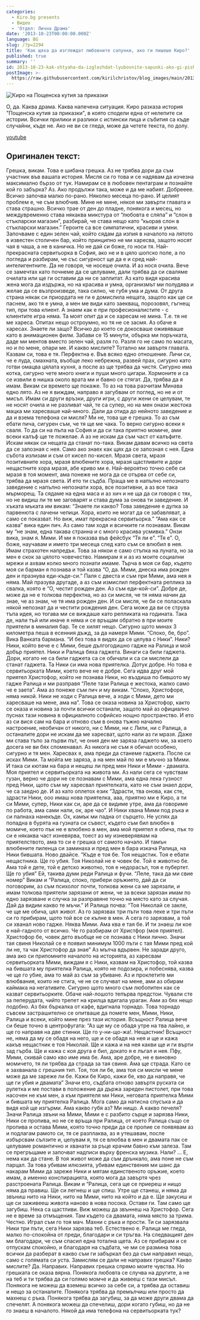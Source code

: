 ```yaml
---
categories:
  - Kiro.bg presents
  - Видео
  - 'Отдел: Лична Драма'
date: '2013-10-23T00:00:00.000Z'
language: BG
slug: /?p=2294
title: 'Как щяха да изглеждат любовните сапунки, ако ги пишеше Киро?'
published: true
summary: ''
id: 2013-10-23-kak-shtyaha-da-izglezhdat-lyubovnite-sapunki-ako-gi-pisheshe-kiro
postImage: >-
  https://raw.githubusercontent.com/kirilchristov/blog_images/main/2013/10/1273838_535694116506650_1785131395_o.jpg
---
```


![Киро на Пощенска кутия за приказки](https://raw.githubusercontent.com/kirilchristov/blog_images/main/2013/10/1273838_535694116506650_1785131395_o.jpg)

 О, да. Каква драма. Каква напечена ситуация. Киро разказа история "Пощенска кутия за приказки", в която сподели една от нелепите си истории. Всички прилики и разлики с истински лица и събития са къде случайни, къде не. Ако не ви се гледа, може да четете текста, по долу.

[youtube](https://www.youtube.com/watch?v=Wk4Prz73-es)

## Оригинален текст:


Грешка, викам. Това е шибана грешка. Аз не трябва дори да съм участник във вашата история. Мисля си го това и се надявам да изчезна максимално бързо от тук. Намирам се в любовен пентаграм и познайте кой го забърка? Аз. Ако продължи така, може и да ме набият. Добрееее. Всичко започва малко по-рано. Няколко месеца по-рано. И целият проблем е, че съм влюбчив. Мине не мине, някоя ми завърти главата и става страшно. Всичко трае от ден до пладне, понякога и месец, но междувременно става някаква микстура от “любовта е сляпа” и “слон в стъкларски магазин”, разбирай, че става нещо като “кьорав слон в стъкларски магазин.” Героите са все симпатични, красиви и умни. Започваме с един зелен чай, който сядам да изпия в началото на лятото в известен столичен бар, който принципно не ми харесва, защото носят чая в чаша, а не в каничка. Но не дай си боже, го носи тя. Най-прекрасната сервитьорка в София, ако не и в цяло шопско поле, а по погледа и разбирам, че със сигурност ще да е и сред най-интелигентните. Да не говоря, че носеше очила. И аз нося очила. Вече се замечтах като почнеме да се целуваме, дали трябва да си сваляме очилата или ще ги оставим да ни се заплитат. Аз като видя красива жена мога да издържа, но на красива и умна, организмът ми полудява и желае да се възпроизведе, така силно, че губя ума и дума. От друга страна някак си приордата не ги е домислила нещата, защото как ще си паснем, ако тя е умна, а мен ме види като заекващ, порозовял, гъгнещ тип, при това клиент. А знаем как е при професионалистите - с клиентите игра няма. Та моят опит да и се харесам не мина. Т.е. тя не ме хареса. Опитах нещо остроумно, но тя не се засмя. Аз обаче я харесах. Знаете ли защо? Всичко до което се докосваше оживяваше като в анимационен филм. Забави се 15 минути, обърка ми поръчката, даде ми ментов вместо зелен чай, разля го. Разля го не само по масата, но и по мене, опари ме. И какво мислите? Тотално ми завъртя главата. Казвам си, това е тя. Перфектна е. Във всяко едно отношение. Личи си, че е луда, смахната, въобще леко небрежна, развей прах, сигурно като готви омацва цялата кухня, а после аз ще трябва да чистя. Сигурно има котка, сигурно чете много книги и пуши много цигари. Хормоните и са се извили в нишка около врата ми и бавно се стягат. Да, трябва да я имам. Викам си времето ще покаже. То аз на това разчитам Минава едно лято. Аз не я виждам, направо я загубвам от поглед, но не и от мисъл. Имам си други връзки, други игри, с други жени се целувам, те не носят очила и не разливат чай, те са супер, но на мен онази жестока мацка ми харесваше най-много. Дали да отида до нейното заведение и да и взема телефона си мисля? Ми не, това ще е грешка. То аз съм ебати пича, сигурен съм, че тя ще ме чака. То верно сигурно всеки я сваля. То да си на пъпа на София и да си така приятно момиче, ами всеки калъф ще те пожелае. А аз не искам да съм част от калъфите. Искам някак си нещата да станат по-така. Викам давам всичко на света да се запозная с нея. Само ако знаех как щях да се запозная с нея. Една събота излизам и съм от кисел по-кисел. Мразя света, мразя позитивните хора, мразя влюбените хора, мразя щастливите и дори нещастните хора мразя, абе криво ми е. Най-вероятно точно себе си мразя в тоя момент, ама понеже не мога да се отърва от себе си, трябва да мразя света. И ето ти съдба. Праща ме в напълно непознато заведение с напълно непознати хора, все позитивни, а аз все така мърморещ. Та сядаме на една маса и аз хич и не ща да си говоря с тях, но не видиш ли те ме заговарят и става дума за онова ти заведение. И хъката мъката им викам: “Знаете ли какво? Това заведение е дупка за парвенюта с лачени чепици. Хора, които не могат да се забавляват, а само се показват. Но виж, имат прекрасна сервитьорка.” “Ама как се казва” вика един пич. Аз само там ходя и всичките ги познавам. Викам му “не знам, една такава странна и с много красива усмивка.” Онзи вика, знам я. Мими. И ми я показва във фейсбук “Тя ли е”. “Тя е”. О, боже, научавам и името три месеца след като съм се влюбил в нея. Имам страхотен напредък. Това за някои е само стъпка на луната, но за мен е скок за цялото човечество. Намирам я и аз из моите социални мрежи и ахвам колко много познати имаме. Търча в моя си бар, където моя си барман я познава и той казва “О, да. Мими, днеска има рожден ден и празнува еди-къде-си.” Паля с двеста и съм при Мими, ама нея я няма. Май празува другаде, а аз съм измислил перфектната реплика за свалка, която е “О, честит рожден ден. Аз съм еди-кой-си”. Добре де, може да не е толкова перфектна, но аз си мисля, че тя няма начин да знае, че аз знам, че тя има рожден ден. И си мисля, че би се поласкала някой непознат да и честити рождения ден. Сега може да ви се струва тъпа идея, но тогава ми се виждаше като репликата на годината. Така де, нали тъй или иначе я няма и се връщам обратно в при моите приятели в миналия бар. Те се хилят нещо. Сигурно щото минах 3 километра пеша в есенния дъжд, за да намеря Мими. “Споко, бе, бро”. Вика Ванката бармана. “И без това я видях да се целува с Ники”. Ники? Ники, който вече е с Мими, беше дългогодишно гадже на Ралица и мой добър приятел. Ники и Ралица бяха гаджета. Винаги са били гаджета. Дори, когато не са били гаджета са се обичали и са си мислели да станат гаджета. Та Ники си има нова приятелка. Дотук добре. Но това е сервитьорката Мими, което вече не е добре. Сега идва друг мой приятел Христофор, който не познава Ники, но въздиша по бившото му гадже Ралица и ми разправя “Леле тази Ралица е жестока, жалко само че е заета”. Ама аз понеже съм пич и му викам. “Споко, Христофоре, няма никой. Ники не ходи с Ралица вече, а ходи с Мими, дето ми харесваше на мене, ама на”. Това се оказа новина за Христофор, както се оказа и новина за почти всички останали, защото май аз официално пуснах тази новина в официалното софийско нощно пространство. И ето аз си вися сам на бара и отново съм в онова тъжно начално настроение, необичан от никого, ни с Мими, ни с Лили, ни с Ралица, а останалите дори не искам да ме харесват, щото нали аз ги мразя. Даже ми става тъпо за първи път, че ония ден ме заряза гаджето ми, за което досега не ви бях споменавал. Аз никога не съм я обичал особено, сигурно и тя мен. Харесвах я, ама преди да станеме гаджета. После си исках Мими. Та мойта ме заряза, а на мен май по ми е мъчно за Мими. И така си кютам на бара и нещеш ли пред мен Ники и Мими - двамата. Моя приятел и сервитьорката на живота ми. Аз нали сега се чувствам гузан, верно че дори не се познавам с Мими, ама една лека гузност пред Ники, щото съм му харесвал приятелката, като не съм знаел дори, че са заедно де. И аз като оплетох език “Здрасти, тва онова, как сте, здрасти Ники, ооо имаш нова приятелка, ааа, приятно ми е Киро, а ти си Мими, супер, Ники как си, аре да се видиме утре, ама да говориме по работа, ама сами нали, ок, аре чао”. И Ники хвана Мими под ръка и си палнаха нанекъде. Ох, камък ми падна от сърцето. Не успях да попадна в бурята на гузната си съвест, където съм бил влюбен в момиче, което пък не е влюбено в мен, ама мой приятел я обича, пък то си е някаква част изневярва, тоест аз му изневерявяам на приятелството, ама то си е грешка от самото начало. И тамън влюбените пиленца си заминаха и пред мен в бара изкача Ралица, на Ники бившата. Ново двайсе. “Къде е тоя бе. Тоя нещастик. Тоя е ебати нещастника. Ще го убия. Тоя Николай не е човек бе. Той е животно бе. Ама той е дете, той е детско животно, тоя е недорасъл, тоя е пубертет. Ще го убия” Ей, такива думи реди Ралица и фучи. “Леле, така да ми свие номер” Викам и “Ралица, споко, прибери оръжието, дай да си поговорим, аз съм психолог почти, толкова жени са ме зарязали, и имам толкова приятели зарязани от жени, че за всеки зарязан имам по едно зарязване и случка за разправяне точно на място като за случая. Дай да видим какво те мъчи.” И Ралица почва: “Тоя Николай се закле, че ще ме обича, цял живот. Аз го зарязвах три пъти това леке и три пъти си го прибирам, щото той все се кълне в мен. А сега го зарязвам, а той си хванал ново гадже. Няква Мими. Ама ква е тая бе. И ти знаеш ли кое е най-гадното от всичко. Че го разбирам от Христфор (моя приятел). Христофор бе, човек дето въобще не се познава с Ники лично. Значи тая свиня Николай се е появил минимум 1000 пъти с тая Мими пред кой ли не, та чак Христофор да знае” Аз мълча вдървен. Не заради друго, ама ако си припомните началото на историята, аз харесвам сервитьорката Мими, виждам я с Ники, казвам на Христофор, той казва на бившата му приятелка Ралица, която не подозира, и побеснява, казва че ще го убие, ама то май аз съм за убиване. Аз и проклетите ми влюбвания, които не стига, че не се случват на мене, ами аз обирам каймака на негативите. Сигурно щото много съм любопитен как се казват сервитьорките. Обаче най-лошото тепърва предстои. Чували сте за пеперудата, чийто трепет на крилца вдигала ураган. Ами аз бях нещо подобно. Аз бях бъркалка от кафе, вдигнала торнадо. Това торнадо съвсем застрашително се опитваше да помете мен, Мими, Ники, Ралица и всеки, който мине през тази история. Всъщност Ралица вече си беше точно в центрофугата: “Аз ще му се обадя утре на тва лайно, и ще го направя на две стинки. Ще го у-ни-що-жа!. Нещастник! Всъщност не, няма да му се обадя на него, ще и се обадя на нея и ще и кажа какъв нещастник е тоя Николай. Ще и кажа и на нея какви ще и ги върти зад гърба. Ще и кажа с коя друга е бил, докато я е лъгал и нея. Пфу, Мими, скивай само кво име има бе. Ама, аре добре, не е виновно момичето, тя ли трябва да страда за тая свиня. Ама ще страда. Като се е захванала с грешния тип. Тоя, тоя ли бе, ама тоя си мисли че мене може да ме зареже ли бе. Кажи бе Киро, кажи бе, кво да направя, че ще ги убия и двамата” Значи ето, съдбата отново завъртя руската си рулетка и ме постави в положение да държа зареден пистолет, при това насочен не към мен, а към приятеля ми Ники, неговата приятелка Мими и бившата му приятелка Ралица. Мога само да натисна спусъка и да видя кой ще изгърми. Ама какво губя аз? Ми нищо. А какво печеля? Значи Ралица звъни на Мими, Мими е с разбито сърце и зарязва Ники, Ники се пропива, но не се връща при Ралица, от което Ралица също се пропива и остава Мими, която точно преди да се пропие се появявам аз и подлагам рамото си, тя се разплаква, аз я утешавам, после избърсвам сълзите и, целувам я, тя се влюбва в мен и двамата пак се целуваме романтично и хванати за ръце крачим бавно към залеза. Там се прегръщаме и започват надписи върху френска музика. Нали? ... Е, нема как да стане. В тоя живот може да съм дрънкало, ама поне не съм парцал. За това убивам илюзията, убивам единствения ми шанс да накарам Мими да зареже Ники и мятам единственото оръжие, което имам, а именно конспирацията, която мога да завъртя чрез разстроената Ралица. Викам и “Ралица, сега ще се приереш и нищо няма да правиш. Ще си легнеш и ще спиш. Утре ще станеш, и няма да звъниш нито на Ники, нито на Мими, нито на който и да е. Ще закусиш и ще си заживееш живота наново в нова посока. Остави ги. Там само ще загубиш. Нека са щастливи. Виж можеш да звъннеш на Христофор. Сега не е време за отмъщения. Там където са двамата, няма място за трима. Честно. Играл съм го тоя мач. Махни с ръка и прости. Ти си зарязвала Ники три пъти, сега Ники зарязва теб. Естествено е. Ралица ме гледа, малко по-спокойна от преди, благодари и си тръгва. На следващият ден ми благодари, че съм спасил една тотална щета. Аз се прибирам и се отпускам спокойно, и благодаря на съдбата, че ми се размина това всички да разберат в какво съм ги забъркал без да съм направил нещо, само с голямата си уста. Замислям се дали не направих грешка? Какво мислите? Да. Направих. Направих грешка спрямо моите чувства. Но грешката се оказа вярна. Понякога любовта се случва на другите, а не на теб и ти трябва да си голямо момче и да живееш с тази мисъл. Понякога не можеш да вземеш всичко за себе си, а трябва да оставиш и нещо за останалите. Понякога трябва да премълчиш или просто да махнеш с ръка. Понякога трябва да загубиш, за да може други двама да спечелят. А понякога можеш да спечелиш, дори когато губиш, но да не го знаеш в началото. Някой да има телефона на сервитьорката тук?
